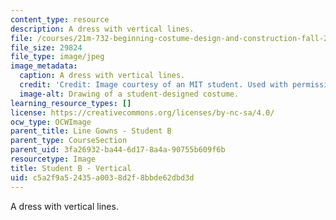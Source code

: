 ```yaml
---
content_type: resource
description: A dress with vertical lines.
file: /courses/21m-732-beginning-costume-design-and-construction-fall-2008/c5a2f9a52435a0038d2f8bbde62dbd3d_vertical2.jpg
file_size: 29824
file_type: image/jpeg
image_metadata:
  caption: A dress with vertical lines.
  credit: 'Credit: Image courtesy of an MIT student. Used with permission.'
  image-alt: Drawing of a student-designed costume.
learning_resource_types: []
license: https://creativecommons.org/licenses/by-nc-sa/4.0/
ocw_type: OCWImage
parent_title: Line Gowns - Student B
parent_type: CourseSection
parent_uid: 3fa26932-ba44-6d17-8a4a-90755b609f6b
resourcetype: Image
title: Student B - Vertical
uid: c5a2f9a5-2435-a003-8d2f-8bbde62dbd3d
---
```

A dress with vertical lines.